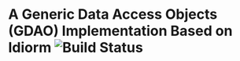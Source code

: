 # A Generic Data Access Objects (GDAO) Implementation Based on Idiorm ![Build Status](https://travis-ci.org/rotexsoft/idiorm-gdao.svg)

